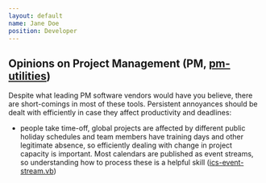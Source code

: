 ```yaml
---
layout: default
name: Jane Doe
position: Developer
---
```


## Opinions on Project Management (PM, [pm-utilities](https://github.com/justinjtownsend/justinjtownsend.github.io/tree/main/pm-utilities))
Despite what leading PM software vendors would have you believe, there are short-comings in most of these tools. Persistent annoyances should be dealt with efficiently in case they affect productivity and deadlines:

- people take time-off, global projects are affected by different public holiday schedules and team members have training days and other legitimate absence, so efficiently dealing with change in project capacity is important. Most calendars are published as event streams, so understanding how to process these is a helpful skill ([ics-event-stream.vb](ics-event-stream.vb))
